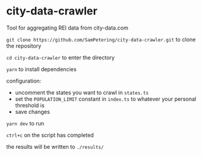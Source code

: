 # city-data-crawler
Tool for aggregating REI data from city-data.com

`git clone https://github.com/SamPetering/city-data-crawler.git` to clone the repository

`cd city-data-crawler` to enter the directory

`yarn` to install dependencies

configuration:
- uncomment the states you want to crawl in `states.ts`
- set the `POPULATION_LIMIT` constant in `index.ts` to whatever your personal threshold is
- save changes

`yarn dev` to run

`ctrl+c` on the script has completed

the results will be written to `./results/`
